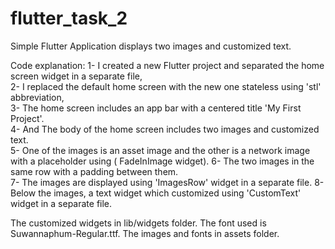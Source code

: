 # flutter_task_2

Simple Flutter Application displays two images and customized text.

Code explanation:
1- I created a new Flutter project and separated the home screen widget in a separate file,    
2- I replaced the default home screen with the new one stateless using 'stl' abbreviation,  
3- The home screen includes an app bar with a centered title 'My First Project'.  
4- And The body of the home screen includes two images and customized text.  
5- One of the images is an asset image and the other is a network image with a placeholder using (
FadeInImage widget). 
6- The two images in the same row with a padding between them.  
7- The images are displayed using 'ImagesRow' widget in a separate file. 
8- Below the images, a text widget which customized using 'CustomText' widget in a separate file.

The customized widgets in lib/widgets folder.
The font used is Suwannaphum-Regular.ttf.
The images and fonts in assets folder.
